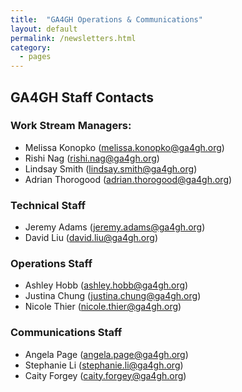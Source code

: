 ```yaml
---
title:  "GA4GH Operations & Communications"
layout: default
permalink: /newsletters.html
category:
  - pages
---
```


## GA4GH Staff Contacts

### Work Stream Managers:
* Melissa Konopko ([melissa.konopko@ga4gh.org](melissa.konopko@ga4gh.org))
* Rishi Nag ([rishi.nag@ga4gh.org](rishi.nag@ga4gh.org)) 
* Lindsay Smith ([lindsay.smith@ga4gh.org](lindsay.smith@ga4gh.org))
* Adrian Thorogood ([adrian.thorogood@ga4gh.org](adrian.thorogood@ga4gh.org))

### Technical Staff
* Jeremy Adams ([jeremy.adams@ga4gh.org](jeremy.adams@ga4gh.org))
* David Liu ([david.liu@ga4gh.org](david.liu@ga4gh.org))

### Operations Staff
* Ashley Hobb ([ashley.hobb@ga4gh.org](ashley.hobb@ga4gh.org))
* Justina Chung ([justina.chung@ga4gh.org](justina.chung@ga4gh.org))
* Nicole Thier ([nicole.thier@ga4gh.org](nicole.thier@ga4gh.org))

### Communications Staff
* Angela Page ([angela.page@ga4gh.org](angela.page@ga4gh.org))
* Stephanie Li ([stephanie.li@ga4gh.org](stephanie.li@ga4gh.org))
* Caity Forgey ([caity.forgey@ga4gh.org](caity.forgey@ga4gh.org))
